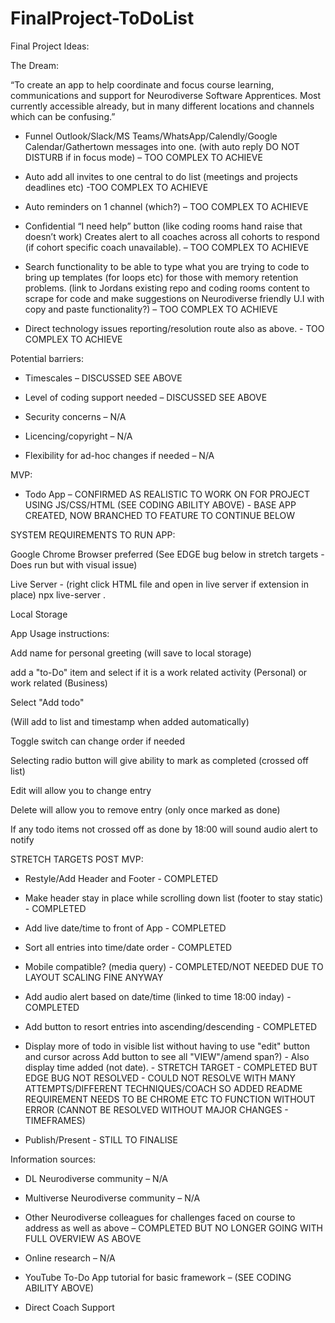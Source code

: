 # FinalProject-ToDoList
Final Project Ideas:

The Dream:


“To create an app to help coordinate and focus course learning, communications and support for Neurodiverse Software Apprentices. Most currently accessible already, but in many different locations and channels which can be confusing.”



 - Funnel Outlook/Slack/MS Teams/WhatsApp/Calendly/Google Calendar/Gathertown messages into one. (with auto reply DO NOT DISTURB if in focus mode) – TOO COMPLEX TO ACHIEVE

 - Auto add all invites to one central to do list (meetings and projects deadlines etc) -TOO COMPLEX TO ACHIEVE

 - Auto reminders on 1 channel (which?) – TOO COMPLEX TO ACHIEVE

 - Confidential “I need help” button (like coding rooms hand raise that doesn’t work) Creates alert to all coaches across all cohorts to respond (if cohort specific coach unavailable). – TOO COMPLEX TO ACHIEVE

 - Search functionality to be able to type what you are trying to code to bring up templates (for loops etc) for those with memory retention problems. (link to Jordans existing repo and coding rooms content to scrape for code and make suggestions on Neurodiverse friendly U.I with copy and paste functionality?) – TOO COMPLEX TO ACHIEVE

 - Direct technology issues reporting/resolution route also as above. - TOO COMPLEX TO ACHIEVE
 
 
 
 Potential barriers:

- Timescales – DISCUSSED SEE ABOVE

- Level of coding support needed – DISCUSSED SEE ABOVE

- Security concerns – N/A

- Licencing/copyright – N/A

- Flexibility for ad-hoc changes if needed – N/A



MVP:

 - Todo App  – CONFIRMED AS REALISTIC TO WORK ON FOR PROJECT USING JS/CSS/HTML (SEE CODING ABILITY ABOVE) - BASE APP CREATED, NOW BRANCHED TO FEATURE TO CONTINUE BELOW



 SYSTEM REQUIREMENTS TO RUN APP:

 Google Chrome Browser preferred (See EDGE bug below in stretch targets - Does run but with visual issue)

 Live Server - (right click HTML file and open in live server if extension in place) npx live-server .

 Local Storage
 
 
 App Usage instructions:
 
 
 Add name for personal greeting (will save to local storage)
 
 add a "to-Do" item and select if it is a work related activity (Personal) or work related (Business)
 
 Select "Add todo" 
 
 (Will add to list and timestamp when added automatically)
 
 Toggle switch can change order if needed
 
 Selecting radio button will give ability to mark as completed (crossed off list)
 
 Edit will allow you to change entry
 
 Delete will allow you to remove entry (only once marked as done) 
 
 If any todo items not crossed off as done by 18:00 will sound audio alert to notify
 
 
 
 STRETCH TARGETS POST MVP:
 
- Restyle/Add Header and Footer - COMPLETED

 - Make header stay in place while scrolling down list (footer to stay static) - COMPLETED

- Add live date/time to front of App - COMPLETED

 - Sort all entries into time/date order - COMPLETED
 
 - Mobile compatible? (media query) - COMPLETED/NOT NEEDED DUE TO LAYOUT SCALING FINE ANYWAY

 - Add audio alert based on date/time (linked to time 18:00 inday) - COMPLETED
 
 - Add button to resort entries into ascending/descending - COMPLETED
 
 - Display more of todo in visible list without having to use "edit" button and cursor across Add button to see all "VIEW"/amend span?) - Also display time added (not date).  - STRETCH TARGET - COMPLETED BUT EDGE BUG NOT RESOLVED - COULD NOT RESOLVE WITH MANY ATTEMPTS/DIFFERENT TECHNIQUES/COACH SO ADDED README REQUIREMENT NEEDS TO BE CHROME ETC TO FUNCTION WITHOUT ERROR (CANNOT BE RESOLVED WITHOUT MAJOR CHANGES - TIMEFRAMES)
 
- Publish/Present - STILL TO FINALISE
 
 

Information sources:

- DL Neurodiverse community – N/A

- Multiverse Neurodiverse community – N/A

- Other Neurodiverse colleagues for challenges faced on course to address as well as above – COMPLETED BUT NO LONGER GOING WITH FULL OVERVIEW AS ABOVE

- Online research – N/A

- YouTube To-Do App tutorial for basic framework – (SEE CODING ABILITY ABOVE)

- Direct Coach Support
